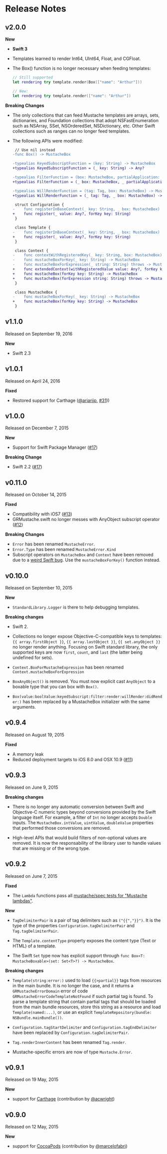 Release Notes
=============

## v2.0.0

**New**

- **Swift 3**
- Templates learned to render Int64, UInt64, Float, and CGFloat.
- The Box() function is no longer necessary when feeding templates:
    
    ```swift
    // Still supported
    let rendering try template.render(Box(["name": "Arthur"]))
    
    // New:
    let rendering try template.render(["name": "Arthur"])
    ```

**Breaking Changes**

- The only collections that can feed Mustache templates are arrays, sets, dictionaries, and Foundation collections that adopt NSFastEnumeration such as NSArray, SSet, NSOrderedSet, NSDictionary, etc. Other Swift collections such as ranges can no longer feed templates.

- The following APIs were modified:
    
    ```diff
     // Use nil instead
    -func Box() -> MustacheBox
    
    -typealias KeyedSubscriptFunction = (key: String) -> MustacheBox
    +typealias KeyedSubscriptFunction = (_ key: String) -> Any?
    
    -typealias FilterFunction = (box: MustacheBox, partialApplication: Bool) throws -> MustacheBox
    +typealias FilterFunction = (_ box: MustacheBox, _ partialApplication: Bool) throws -> Any?
    
    -typealias WillRenderFunction = (tag: Tag, box: MustacheBox) -> MustacheBox
    +typealias WillRenderFunction = (_ tag: Tag, _ box: MustacheBox) -> Any?
    
     struct Configuration {
    -    func registerInBaseContext(_ key: String, _ box: MustacheBox)
    +    func register(_ value: Any?, forKey key: String)
     }
    
     class Template {
    -    func registerInBaseContext(_ key: String, _ box: MustacheBox)
    +    func register(_ value: Any?, forKey key: String)
     }
    
     class Context {
    -    func contextWithRegisteredKey(_ key: String, box: MustacheBox) -> Context
    -    func mustacheBoxForKey(_ key: String) -> MustacheBox
    -    func mustacheBoxForExpression(_ string: String) throws -> MustacheBox
    +    func extendedContext(withRegisteredValue value: Any?, forKey key: String) -> Context
    +    func mustacheBox(forKey key: String) -> MustacheBox
    +    func mustacheBox(forExpression string: String) throws -> MustacheBox
     }
    
     class MustacheBox {
    -    func mustacheBoxForKey(_ key: String) -> MustacheBox
    +    func mustacheBox(forKey key: String) -> MustacheBox
     }
    ```


## v1.1.0

Released on September 19, 2016

**New**

- Swift 2.3


## v1.0.1

Released on April 24, 2016

**Fixed**

- Restored support for Carthage ([@ariarijp](https://github.com/ariarijp), [#31](https://github.com/groue/GRMustache.swift/issues/31)))


## v1.0.0

Released on December 7, 2015

**New**

- Support for Swift Package Manager ([#17](https://github.com/groue/GRMustache.swift/issues/17))

**Breaking Change**

- Swift 2.2 ([#17](https://github.com/groue/GRMustache.swift/issues/17))


## v0.11.0

Released on October 14, 2015

**Fixed**

- Compatibility with iOS7 ([#13](https://github.com/groue/GRMustache.swift/issues/13))
- GRMustache.swift no longer messes with AnyObject subscript operator ([#12](https://github.com/groue/GRMustache.swift/issues/12))


**Breaking Changes**

- `Error` has been renamed `MustacheError`.
- `Error.Type` has been renamed `MustacheError.Kind`
- Subscript operators on `MustacheBox` and `Context` have been removed due to a [weird Swift bug](https://github.com/groue/GRMustache.swift/issues/12). Use the `mustacheBoxForKey()` function instead.


## v0.10.0

Released on September 10, 2015

**New**

- `StandardLibrary.Logger` is there to help debugging templates.


**Breaking changes**

- Swift 2.

- Collections no longer expose Objective-C-compatible keys to templates: `{{ array.firstObject }}`, `{{ array.lastObject }}`, `{{ set.anyObject }}` no longer render anything. Focusing on Swift standard library, the only supported keys are now `first`, `count`, and `last` (the latter being undefined for sets).

- `Context.BoxForMustacheExpression` has been renamed `Context.mustacheBoxForExpression`

- `BoxAnyObject()` is removed. You must now explicit cast `AnyObject` to a boxable type that you can box with `Box()`.

- `Box(value:boolValue:keyedSubscript:filter:render:willRender:didRender:)` has been replaced by a MustacheBox initializer with the same arguments.


## v0.9.4

Released on August 19, 2015

**Fixed**

- A memory leak
- Reduced deployment targets to iOS 8.0 and OSX 10.9 ([#11](https://github.com/groue/GRMustache.swift/pull/11))


## v0.9.3

Released on June 9, 2015

**Breaking changes**

- There is no longer any automatic conversion between Swift and Objective-C numeric types beyond conversions provided by the Swift language itself. For example, a filter of `Int` no longer accepts `Double` inputs. The `MustacheBox.intValue`, `uintValue`, `doubleValue` properties that performed those conversions are removed.

- High-level APIs that would build filters of non-optional values are removed. It is now the responsability of the library user to handle values that are missing or of the wrong type.


## v0.9.2

Released on June 7, 2015

**Fixed**

- The `Lambda` functions pass all [mustache/spec tests for "Mustache lambdas"](https://github.com/mustache/spec/blob/v1.1.2/specs/%7Elambdas.yml).


**New**

- `TagDelimiterPair` is a pair of tag delimiters such as `("{{","}}")`. It is the type of the properties `Configuration.tagDelimiterPair` and `Tag.tagDelimiterPair`.

- The `Template.contentType` property exposes the content type (Text or HTML) of a template.

- The Swift `Set` type now has explicit support through `func Box<T: MustacheBoxable>(set: Set<T>?) -> MustacheBox`.


**Breaking changes**

- `Template(string:error:)` used to load `{{>partial}}` tags from resources in the main bundle. It is no longer the case, and it returns a `GRMustacheErrorDomain` error of code `GRMustacheErrorCodeTemplateNotFound` if such partial tag is found. To parse a template string that contain partial tags that should be loaded from the main bundle resources, store this string as a resource and load `Template(named:...)`, or use an explicit `TemplateRepository(bundle: NSBundle.mainBundle())`.

- `Configuration.tagStartDelimiter` and `Configuration.tagEndDelimiter` have been replaced by `Configuration.tagDelimiterPair`.

- `Tag.renderInnerContent` has been renamed `Tag.render`.

- Mustache-specific errors are now of type `Mustache.Error`.

## v0.9.1

Released on 19 May, 2015

**New**

- support for [Carthage](https://github.com/Carthage/Carthage) (contribution by [@acwright](https://github.com/acwright))



## v0.9.0

Released on 12 May, 2015

**New**

- support for [CocoaPods](https://cocoapods.org) (contribution by [@marcelofabri](https://github.com/marcelofabri))

